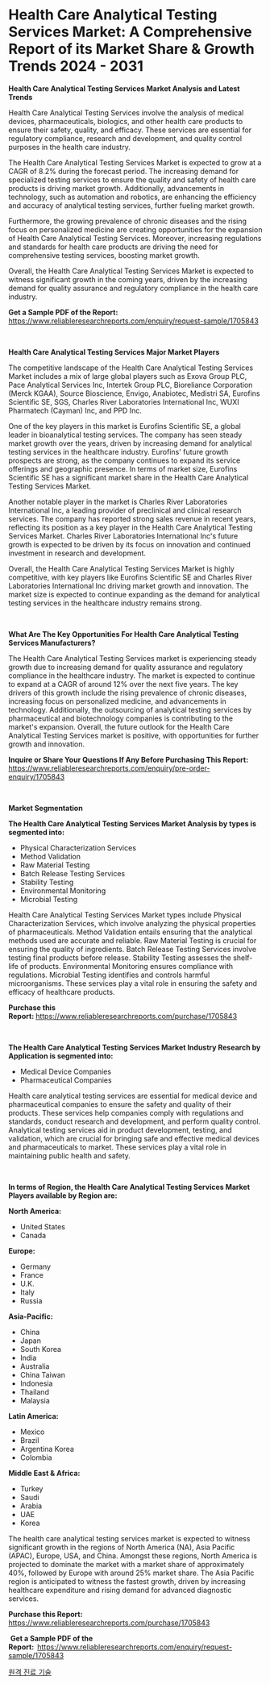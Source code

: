 <p><h1>Health Care Analytical Testing Services Market: A Comprehensive Report of its Market Share & Growth Trends 2024 - 2031</h1></p><p><strong>Health Care Analytical Testing Services Market Analysis and Latest Trends</strong></p>
<p><p>Health Care Analytical Testing Services involve the analysis of medical devices, pharmaceuticals, biologics, and other health care products to ensure their safety, quality, and efficacy. These services are essential for regulatory compliance, research and development, and quality control purposes in the health care industry.</p><p>The Health Care Analytical Testing Services Market is expected to grow at a CAGR of 8.2% during the forecast period. The increasing demand for specialized testing services to ensure the quality and safety of health care products is driving market growth. Additionally, advancements in technology, such as automation and robotics, are enhancing the efficiency and accuracy of analytical testing services, further fueling market growth.</p><p>Furthermore, the growing prevalence of chronic diseases and the rising focus on personalized medicine are creating opportunities for the expansion of Health Care Analytical Testing Services. Moreover, increasing regulations and standards for health care products are driving the need for comprehensive testing services, boosting market growth.</p><p>Overall, the Health Care Analytical Testing Services Market is expected to witness significant growth in the coming years, driven by the increasing demand for quality assurance and regulatory compliance in the health care industry.</p></p>
<p><strong>Get a Sample PDF of the Report:&nbsp;</strong> <a href="https://www.reliableresearchreports.com/enquiry/request-sample/1705843">https://www.reliableresearchreports.com/enquiry/request-sample/1705843</a></p>
<p>&nbsp;</p>
<p><strong>Health Care Analytical Testing Services Major Market Players</strong></p>
<p><p>The competitive landscape of the Health Care Analytical Testing Services Market includes a mix of large global players such as Exova Group PLC, Pace Analytical Services Inc, Intertek Group PLC, Bioreliance Corporation (Merck KGAA), Source Bioscience, Envigo, Anabiotec, Medistri SA, Eurofins Scientific SE, SGS, Charles River Laboratories International Inc, WUXI Pharmatech (Cayman) Inc, and PPD Inc.</p><p>One of the key players in this market is Eurofins Scientific SE, a global leader in bioanalytical testing services. The company has seen steady market growth over the years, driven by increasing demand for analytical testing services in the healthcare industry. Eurofins' future growth prospects are strong, as the company continues to expand its service offerings and geographic presence. In terms of market size, Eurofins Scientific SE has a significant market share in the Health Care Analytical Testing Services Market.</p><p>Another notable player in the market is Charles River Laboratories International Inc, a leading provider of preclinical and clinical research services. The company has reported strong sales revenue in recent years, reflecting its position as a key player in the Health Care Analytical Testing Services Market. Charles River Laboratories International Inc's future growth is expected to be driven by its focus on innovation and continued investment in research and development.</p><p>Overall, the Health Care Analytical Testing Services Market is highly competitive, with key players like Eurofins Scientific SE and Charles River Laboratories International Inc driving market growth and innovation. The market size is expected to continue expanding as the demand for analytical testing services in the healthcare industry remains strong.</p></p>
<p>&nbsp;</p>
<p><strong>What Are The Key Opportunities For Health Care Analytical Testing Services Manufacturers?</strong></p>
<p><p>The Health Care Analytical Testing Services market is experiencing steady growth due to increasing demand for quality assurance and regulatory compliance in the healthcare industry. The market is expected to continue to expand at a CAGR of around 12% over the next five years. The key drivers of this growth include the rising prevalence of chronic diseases, increasing focus on personalized medicine, and advancements in technology. Additionally, the outsourcing of analytical testing services by pharmaceutical and biotechnology companies is contributing to the market's expansion. Overall, the future outlook for the Health Care Analytical Testing Services market is positive, with opportunities for further growth and innovation.</p></p>
<p><strong>Inquire or Share Your Questions If Any Before Purchasing This Report:</strong> <a href="https://www.reliableresearchreports.com/enquiry/pre-order-enquiry/1705843">https://www.reliableresearchreports.com/enquiry/pre-order-enquiry/1705843</a></p>
<p>&nbsp;</p>
<p><strong>Market Segmentation</strong></p>
<p><strong>The Health Care Analytical Testing Services Market Analysis by types is segmented into:</strong></p>
<p><ul><li>Physical Characterization Services</li><li>Method Validation</li><li>Raw Material Testing</li><li>Batch Release Testing Services</li><li>Stability Testing</li><li>Environmental Monitoring</li><li>Microbial Testing</li></ul></p>
<p><p>Health Care Analytical Testing Services Market types include Physical Characterization Services, which involve analyzing the physical properties of pharmaceuticals. Method Validation entails ensuring that the analytical methods used are accurate and reliable. Raw Material Testing is crucial for ensuring the quality of ingredients. Batch Release Testing Services involve testing final products before release. Stability Testing assesses the shelf-life of products. Environmental Monitoring ensures compliance with regulations. Microbial Testing identifies and controls harmful microorganisms. These services play a vital role in ensuring the safety and efficacy of healthcare products.</p></p>
<p><strong>Purchase this Report:&nbsp;</strong><a href="https://www.reliableresearchreports.com/purchase/1705843">https://www.reliableresearchreports.com/purchase/1705843</a></p>
<p>&nbsp;</p>
<p><strong>The Health Care Analytical Testing Services Market Industry Research by Application is segmented into:</strong></p>
<p><ul><li>Medical Device Companies</li><li>Pharmaceutical Companies</li></ul></p>
<p><p>Health care analytical testing services are essential for medical device and pharmaceutical companies to ensure the safety and quality of their products. These services help companies comply with regulations and standards, conduct research and development, and perform quality control. Analytical testing services aid in product development, testing, and validation, which are crucial for bringing safe and effective medical devices and pharmaceuticals to market. These services play a vital role in maintaining public health and safety.</p></p>
<p>&nbsp;</p>
<p><strong>In terms of Region, the Health Care Analytical Testing Services Market Players available by Region are:</strong></p>
<p>
    <p> <strong> North America: </strong>
        <ul>
            <li>United States</li>
            <li>Canada</li>
        </ul>
        </p> 
    <p> <strong> Europe: </strong>
        <ul>
            <li>Germany</li>
            <li>France</li>
            <li>U.K.</li>
            <li>Italy</li>
            <li>Russia</li>
        </ul>
        </p> 
    <p> <strong> Asia-Pacific: </strong>
        <ul>
            <li>China</li>
            <li>Japan</li>
            <li>South Korea</li>
            <li>India</li>
            <li>Australia</li>
            <li>China Taiwan</li>
            <li>Indonesia</li>
            <li>Thailand</li>
            <li>Malaysia</li>
        </ul>
        </p> 
    <p> <strong> Latin America: </strong>
        <ul>
            <li>Mexico</li>
            <li>Brazil</li>
            <li>Argentina Korea</li>
            <li>Colombia</li>
        </ul>
        </p> 
    <p> <strong> Middle East & Africa: </strong>
        <ul>
            <li>Turkey</li>
            <li>Saudi</li>
            <li>Arabia</li>
            <li>UAE</li>
            <li>Korea</li>
        </ul>
    </p>
    </p>
<p><p>The health care analytical testing services market is expected to witness significant growth in the regions of North America (NA), Asia Pacific (APAC), Europe, USA, and China. Amongst these regions, North America is projected to dominate the market with a market share of approximately 40%, followed by Europe with around 25% market share. The Asia Pacific region is anticipated to witness the fastest growth, driven by increasing healthcare expenditure and rising demand for advanced diagnostic services.</p></p>
<p><strong>Purchase this Report: </strong><a href="https://www.reliableresearchreports.com/purchase/1705843">https://www.reliableresearchreports.com/purchase/1705843</a></p>
<p>&nbsp;<strong>Get a Sample PDF of the Report:&nbsp;&nbsp;</strong><a href="https://www.reliableresearchreports.com/enquiry/request-sample/1705843">https://www.reliableresearchreports.com/enquiry/request-sample/1705843</a></p>
<p><strong></strong></p>
<p><p><a href="https://github.com/laholand/Market-Research-Report-List-2/blob/main/4084992182345.md">원격 진료 기술</a></p></p>